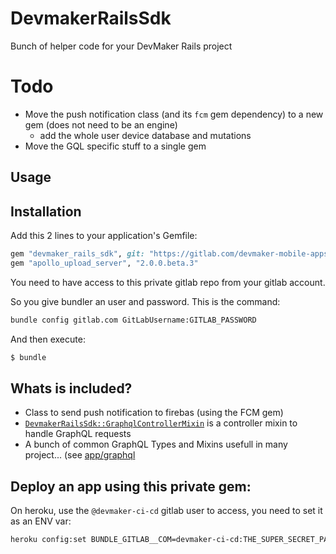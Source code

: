 # DevmakerRailsSdk
Bunch of helper code for your DevMaker Rails project

# Todo
- Move the push notification class (and its `fcm` gem dependency) to a new gem (does not need to be an engine)
  - add the whole user device database and mutations
- Move the GQL specific stuff to a single gem

## Usage

## Installation
Add this 2 lines to your application's Gemfile:
```ruby
gem "devmaker_rails_sdk", git: "https://gitlab.com/devmaker-mobile-apps/rails/devmaker-rails-sdk.git", tag: "2.0.0"
gem "apollo_upload_server", "2.0.0.beta.3"
```

You need to have access to this private gitlab repo from your gitlab account.

So you give bundler an user and password. This is the command:
```bash
bundle config gitlab.com GitLabUsername:GITLAB_PASSWORD
```

And then execute:
```bash
$ bundle
```

## Whats is included?

- Class to send push notification to firebas (using the FCM gem)
- [`DevmakerRailsSdk::GraphqlControllerMixin`](app/controllers/devmaker_rails_sdk/graphql_controller_mixin.rb) is a controller mixin to handle GraphQL requests
- A bunch of common GraphQL Types and Mixins usefull in many project... (see [app/graphql](app/graphql)

## Deploy an app using this private gem:
On heroku, use the `@devmaker-ci-cd` gitlab user to access, you need to set it as an ENV var:
```bash
heroku config:set BUNDLE_GITLAB__COM=devmaker-ci-cd:THE_SUPER_SECRET_PASSWORD
```